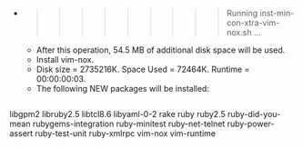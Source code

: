 * >>>>>>>>> Running inst-min-con-xtra-vim-nox.sh ...
  * After this operation, 54.5 MB of additional disk space will be used.
  * Install vim-nox.
  * Disk size = 2735216K. Space Used = 72464K. Runtime = 00:00:00:03.
  * The following NEW packages will be installed:
  ```bash
libgpm2 libruby2.5 libtcl8.6 libyaml-0-2 rake
ruby ruby2.5 ruby-did-you-mean rubygems-integration ruby-minitest
ruby-net-telnet ruby-power-assert ruby-test-unit ruby-xmlrpc vim-nox
vim-runtime
  ```
